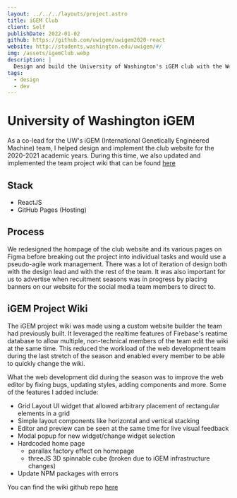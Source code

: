 ```yaml
---
layout: ../../../layouts/project.astro
title: iGEM Club
client: Self
publishDate: 2022-01-02
github: https://github.com/uwigem/uwigem2020-react
website: http://students.washington.edu/uwigem/#/
img: /assets/igemClub.webp
description: |
  Design and build the University of Washington's iGEM club with the Web Dev team.
tags:
  - design
  - dev
---
```


# University of Washington iGEM

As a co-lead for the UW's iGEM (International Genetically Engineered Machine)
team, I helped design and implement the club website for the 2020-2021 academic
years. During this time, we also updated and implemented the team project wiki
that can be found [here](https://2021.igem.org/Team:Washington)

## Stack

- ReactJS
- GitHub Pages (Hosting)

## Process

We redesigned the hompage of the club website and its various pages on Figma
before breaking out the project into individual tasks and would use a pseudo-agile
work management. There was a lot of iteration of design both with the design lead
and with the rest of the team. It was also important for us to advertise when
recuitment seasons was in progress by placing banners on our website for the
social media team members to direct to.

## iGEM Project Wiki

The iGEM project wiki was made using a custom website builder the team had
previously built. It leveraged the realtime features of Firebase's reatime
database to allow multiple, non-technical members of the team edit the wiki at
the same time. This reduced the workload of the web development team during
the last stretch of the season and enabled every member to be able to quickly
change the wiki.

What the web development did during the season was to improve the web editor
by fixing bugs, updating styles, adding components and more. Some of the features
I added include:

- Grid Layout UI widget that allowed arbitrary placement of rectangular elements in a grid
- Simple layout components like horizontal and vertical stacking
- Editor and preview can be seen at the same time for live visual feedback
- Modal popup for new widget/change widget selection
- Hardcoded home page
  - parallax factory effect on homepage
  - threeJS 3D spinnable cube (broken due to iGEM infrastructure changes)
- Update NPM packages with errors

You can find the wiki github repo [here](https://github.com/uwigem/wiki2021)
